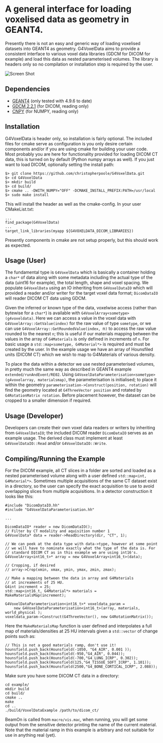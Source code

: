 # A general interface for loading voxelised data as geometry in GEANT4.
Presently there is not an easy and generic way of loading voxelised datasets into GEANT4 as geometry. 
G4VoxelData aims to provide a consistent interface to various voxel data libraries (GDCM for DICOM for example) and load this data as nested parameterised volumes.
The library is headers only so no compilation or installation step is required by the user.

![Screen Shot](https://raw.github.com/christopherpoole/G4VoxelData/master/screenshot.png)

## Dependencies
* [GEANT4](http://www.geant4.org/) (only tested with 4.9.6 to date)
* [GDCM 2.2.1](http://gdcm.sourceforge.net/wiki/index.php/Main_Page) (for DICOM, reading only)
* [CNPY](https://github.com/rogersce/cnpy) (for NUMPY, reading only)

## Installation
G4VoxelData is header only, so installation is fairly optional.
The included files for cmake serve as configuration is you only desire certain components and/or if you are using cmake for building your user code.
Most probably you are here for functionality provided for loading DICOM CT data, this is turned on by default (Python numpy arrays as well).
If you just want to load DICOM, optionally setting the install path:

    $> git clone https://github.com/christopherpoole/G4VoxelData.git
    $> cd G4VoxelData
    $> mkdir build
    $> cd build/
    $> cmake .. -DWITH_NUMPY="OFF" -DCMAKE_INSTALL_PREFIX:PATH=/usr/local
    $> sudo make install

This will install the header as well as the cmake-config.
In your user CMakeList.txt:

    ...
    find_package(G4VoxelData)
    ...
    target_link_libraries(myapp ${G4VOXELDATA_DICOM_LIBRARIES})

Presently components in cmake are not setup properly, but this should work as expected.

## Usage (User)
The fundamental type is `G4VoxelData` which is basically a container holding a `char*` of data along with some metadata including the actual type of the data (uint16 for example), the total length, shape and voxel spacing.
We populate `G4VoxelData` using an IO inheriting from `G4VoxelDataIO` which will provided a reader and/or writer for the target voxel data format; `DicomDataIO` will reader DICOM CT data using GDCM.

Given the inferred or known type of the data, voxelwise access (rather than bytewise for a `char*`) is available with `G4VoxelArray<sometype>(g4voxeldata)`.
Here we can access a value in the voxel data with `G4VoxelArray::GetValue(index)` for the raw value of type `sometype`, or we can use `G4VoxelArray::GetRoundedValue(index, `n`)` to access the raw value rounded to the nearest `n`; this is useful if our materials mapping between the values in the array of `G4Materials` is only defined in increments of `n`.
For basic usage a `std::map<sometype, G4Material*>` is required and must be created by the user.
In the example usage we have an array of Hounsfiled units (DICOM CT) which we wish to map to G4Materials of various density.

To place the data within a detector we use nested parameterised volumes, in pretty much the same way as described in GEANT4 example `extended/runAndEvent/RE02`.
Using `G4VoxelDataParameterisation<sometype>(g4voxelarray, materialsmap)`, the parameterisation is initialised; to place it within the geometry `parameterisation->Construct(position, rotation)` will find the geometry located at `G4ThreeVector position` and rotated by `G4RotationMatrix rotation`.
Before placement however, the dataset can be cropped to a smaller dimension if required.

## Usage (Developer)
Developers can create their own voxel data readers or writers by inheriting from `G4VoxelDataIO`; the included DICOM reader `DicomDataIO` serves as an example usage.
The derived class must implement at least `G4VoxelDataIO::Read` and/or `G4VoxelDataIO::Write`.

## Compiling/Running the Example
For the DICOM example, all CT slices in a folder are sorted and loaded as a nested parameterised volume along with a user defined `std::map<int, G4Material*>`.
Sometimes multiple acquisitions of the same CT dataset exist in a directory, so the user can specify the exact acquisition to use to avoid overlapping slices from multiple acquisitions.
In a detector construction it looks like this:

    #include "DicomDataIO.hh"
    #include "G4VoxelDataParameterisation.hh"
    
    ...

    DicomDataIO* reader = new DicomDataIO(); 
    // Filter by CT modality and aquisition number 1
    G4VoxelData* data = reader->ReadDirectory(dir, "CT", 1);

    // We can peek at the data type with data->type, however at some point
    // we will have to nominate exactly what the type of the data is. For
    // standard DICOM CT as in this example we are using int16's.
    G4VoxelArray<int16_t>* array = new G4VoxelArray<int16_t>(data);

    // Cropping, if desired
    // array->Crop(xmin, xmax, ymin, ymax, zmin, zmax);

    // Make a mapping between the data in array and G4Materials
    // at increaments of 25 HU.
    G4int increment = 25;
    std::map<int16_t, G4Material*> materials = MakeMaterialsMap(increment);

    G4VoxelDataParameterisation<int16_t>* voxeldata_param =
        new G4VoxelDataParameterisation<int16_t>(array, materials, world_physical );
    voxeldata_param->Construct(G4ThreeVector(), new G4RotationMatrix());

Here the `MakeMaterialsMap` function is user defined and interpolates a full map of materials/densities at 25 HU intervals given a `std::vector` of change points such as:

    // This is not a good materials ramp, don't use it!
    hounsfield.push_back(Hounsfield(-1050, "G4_AIR", 0.001 ));
    hounsfield.push_back(Hounsfield(-950,"G4_AIR", 0.044));
    hounsfield.push_back(Hounsfield(-700,"G4_LUNG_ICRP", 0.302));
    hounsfield.push_back(Hounsfield(125,"G4_TISSUE_SOFT_ICRP", 1.101));
    hounsfield.push_back(Hounsfield(2500,"G4_BONE_CORTICAL_ICRP", 2.088));

Make sure you have some DICOM CT data in a directory:

    cd example/
    mkdir build
    cd build/
    cmake ..
    make
    cd ..
    ./build/VoxelDataExample /path/to/dicom_ct/

BeamOn is called from `macro/vis.mac`, when running, you will get some output from the sensitive detector printing the name of the current material. Note that the material ramp in this example is arbitrary and not suitable for use in anything real (yet).
